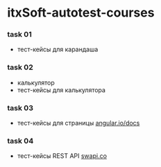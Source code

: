 # itxSoft-autotest-courses #

### task 01
  - тест-кейсы для карандаша 

### task 02
  - калькулятор
  - тест-кейсы для калькулятора
  
### task 03
  - тест-кейсы для страницы [angular.io/docs](https://angular.io/docs)
  
### task 04
  - тест-кейсы REST API [swapi.co](https://swapi.co)
